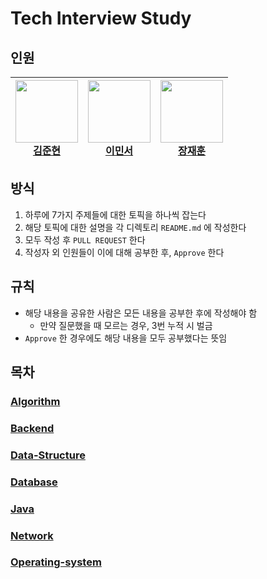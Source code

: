 # Tech Interview Study

## 인원

| <a href="https://github.com/dduneon"><img src="https://github.com/dduneon.png" width="100px"><br/>김준현</a> | <a href="https://github.com/minseo9974"><img src="https://github.com/minseo9974.png" width="100px"><br/>이민서</a> | <a href="https://github.com/Huni0819"><img src="https://github.com/Huni0819.png" width="100px"><br/>장재훈</a> |
|-----------------------------------------------------------------------------------------------------------|-----------------------------------------------------------------------------------------------------------------|-------------------------------------------------------------------------------------------------------------|

## 방식

1. 하루에 7가지 주제들에 대한 토픽을 하나씩 잡는다
2. 해당 토픽에 대한 설명을 각 디렉토리 `README.md` 에 작성한다
3. 모두 작성 후 `PULL REQUEST` 한다
4. 작성자 외 인원들이 이에 대해 공부한 후, `Approve` 한다

## 규칙
- 해당 내용을 공유한 사람은 모든 내용을 공부한 후에 작성해야 함
  - 만약 질문했을 때 모르는 경우, 3번 누적 시 벌금
- `Approve` 한 경우에도 해당 내용을 모두 공부했다는 뜻임

## 목차

### [Algorithm](./Algorithm)

### [Backend](./Backend)

### [Data-Structure](./Data-structure)

### [Database](./Database)

### [Java](./Java)

### [Network](./Network)

### [Operating-system](./Operating-system)


